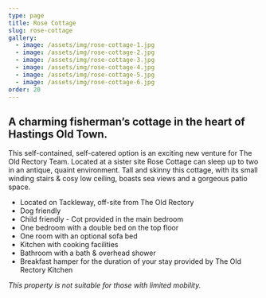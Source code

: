 ```yaml
---
type: page
title: Rose Cottage
slug: rose-cottage
gallery:
  - image: /assets/img/rose-cottage-1.jpg
  - image: /assets/img/rose-cottage-2.jpg
  - image: /assets/img/rose-cottage-3.jpg
  - image: /assets/img/rose-cottage-4.jpg
  - image: /assets/img/rose-cottage-5.jpg
  - image: /assets/img/rose-cottage-6.jpg
order: 20
---
```

## A charming fisherman’s cottage in the heart of Hastings Old Town.

This self-contained, self-catered option is an exciting new venture for The Old Rectory Team. Located at a sister site Rose Cottage can sleep up to two in an antique, quaint environment. Tall and skinny this cottage, with its small winding stairs & cosy low ceiling, boasts sea views and a gorgeous patio space.

* Located on Tackleway, off-site from The Old Rectory
* Dog friendly
* Child friendly - Cot provided in the main bedroom 
* One bedroom with a double bed on the top floor
* One room with an optional sofa bed
* Kitchen with cooking facilities
* Bathroom with a bath & overhead shower
* Breakfast hamper for the duration of your stay provided by The Old Rectory Kitchen

 *This property is not suitable for those with limited mobility.*
